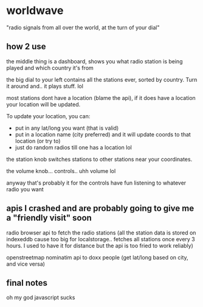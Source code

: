 # worldwave

"radio signals from all over the world, at the turn of your dial"

## how 2 use
the middle thing is a dashboard, shows you what radio station is being played and which country it's from

the big dial to your left contains all the stations ever, sorted by country. Turn it around and.. it plays stuff. lol

most stations dont have a location (blame the api), if it does have a location your location will be updated. 

To update your location, you can:

- put in any lat/long you want (that is valid)
- put in a location name (city preferred) and it will update coords to that location (or try to)
- just do random radios till one has a location lol

the station knob switches stations to other stations near your coordinates.

the volume knob... controls.. uhh volume lol

anyway that's probably it for the controls have fun listening to whatever radio you want
## apis I crashed and are probably going to give me a "friendly visit" soon
radio browser api to fetch the radio stations (all the station data is stored on indexeddb cause too big for localstorage.. fetches all stations once every 3 hours. I used to have it for distance but the api is too fried to work reliably)

openstreetmap nominatim api to doxx people (get lat/long based on city, and vice versa)
## final notes
oh my god javascript sucks
